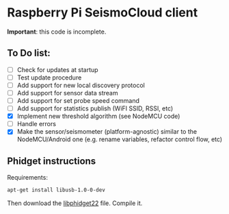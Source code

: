 # Raspberry Pi SeismoCloud client

**Important**: this code is incomplete.

## To Do list:

* [ ] Check for updates at startup
* [ ] Test update procedure
* [ ] Add support for new local discovery protocol
* [ ] Add support for sensor data stream
* [ ] Add support for set probe speed command
* [ ] Add support for statistics publish (WiFI SSID, RSSI, etc)
* [X] Implement new threshold algorithm (see NodeMCU code)
* [ ] Handle errors
* [X] Make the sensor/seismometer (platform-agnostic) similar to the NodeMCU/Android one (e.g. rename variables,
refactor control flow, etc)

## Phidget instructions

Requirements:
```sh
apt-get install libusb-1.0-0-dev
```

Then download the [libphidget22](https://www.phidgets.com/downloads/phidget22/libraries/linux/libphidget22.tar.gz) file. Compile it.